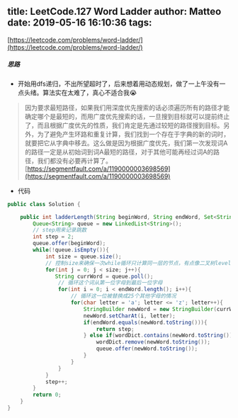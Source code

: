 title: LeetCode.127 Word Ladder
author: Matteo
date: 2019-05-16 16:10:36
tags:
---
[https://leetcode.com/problems/word-ladder/](https://leetcode.com/problems/word-ladder/)
##### 思路
* 开始用dfs递归，不出所望超时了，后来想着用动态规划，做了一上午没有一点头绪。算法实在太难了，真心不适合我😭
> 因为要求最短路径，如果我们用深度优先搜索的话必须遍历所有的路径才能确定哪个是最短的，而用广度优先搜索的话，一旦搜到目标就可以提前终止了，而且根据广度优先的性质，我们肯定是先通过较短的路径搜到目标。另外，为了避免产生环路和重复计算，我们找到一个存在于字典的新的词时，就要把它从字典中移去。这么做是因为根据广度优先，我们第一次发现词A的路径一定是从初始词到词A最短的路径，对于其他可能再经过词A的路径，我们都没有必要再计算了。
[https://segmentfault.com/a/1190000003698569](https://segmentfault.com/a/1190000003698569)
* 代码
```java
public class Solution {

    public int ladderLength(String beginWord, String endWord, Set<String> wordDict) {
        Queue<String> queue = new LinkedList<String>();
        // step用来记录跳数
        int step = 2;
        queue.offer(beginWord);
        while(!queue.isEmpty()){
            int size = queue.size();
            // 控制size来确保一次while循环只计算同一层的节点，有点像二叉树level order遍历
            for(int j = 0; j < size; j++){
               String currWord = queue.poll();
                // 循环这个词从第一位字母到最后一位字母
                for(int i = 0; i < endWord.length(); i++){
                    // 循环这一位被替换成25个其他字母的情况
                    for(char letter = 'a'; letter <= 'z'; letter++){
                        StringBuilder newWord = new StringBuilder(currWord);
                        newWord.setCharAt(i, letter);
                        if(endWord.equals(newWord.toString())){
                            return step;    
                        } else if(wordDict.contains(newWord.toString())){
                            wordDict.remove(newWord.toString());
                            queue.offer(newWord.toString());
                        }
                    }
                } 
            }
            step++;
        }
        return 0;
    }
}
```